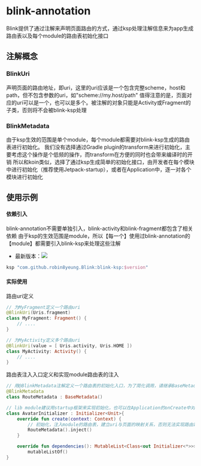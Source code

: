 # blink-annotation

Blink提供了通过注解来声明页面路由的方式，通过ksp处理注解信息来为app生成路由表以及每个module的路由表初始化接口

## 注解概念

### BlinkUri

声明页面的路由地址，即uri，这里的uri应该是一个包含完整scheme，host和path，但不包含参数的uri，如"scheme://my.host/path"
值得注意的是，页面对应的uri可以是一个，也可以是多个。被注解的对象只能是Activity或Fragment的子类，否则将不会被blink-ksp处理

### BlinkMetadata

由于ksp生效的范围是单个module，每个module都需要对blink-ksp生成的路由表进行初始化。
我们没有选择通过Gradle plugin的transform来进行初始化，主要考虑这个操作是个低频的操作，而transform在方便的同时也会带来编译时的开销
所以和koin类似，选择了通过ksp生成简单的初始化接口，由开发者在每个模块中进行初始化（推荐使用Jetpack-startup），或者在Application中，逐一对各个模块进行初始化

## 使用示例

#### 依赖引入

blink-annotation不需要单独引入，blink-activity和blink-fragment都包含了相关依赖
由于ksp的生效范围是module，所以【每一个】使用过blink-annotation的【module】都需要引入blink-ksp来处理这些注解

- 最新版本：[![](https://jitpack.io/v/robin8yeung/Blink.svg)](https://jitpack.io/#robin8yeung/Blink)

```groovy
ksp "com.github.robin8yeung.Blink:blink-ksp:$version"
```

#### 实际使用

路由uri定义

```kotlin
// 为MyFragment定义一个路由uri
@BlinkUri(Uris.fragment)
class MyFragment: Fragment() {
    // ....
}

// 为MyActivity定义多个路由uri
@BlinkUri(value = [ Uris.activity, Uris.HOME ])
class MyActivity: Activity() {
    // ....
}
```

路由表注入入口定义和实现module路由表的注入

```kotlin
// 用@BlinkMetadata注解定义一个路由表的初始化入口，为了简化调用，请继承BaseMetadata
@BlinkMetadata
class RouteMetadata : BaseMetadata()

// lib module建议用startup框架来实现初始化，也可以在Application的onCreate中对所有模块的BaseMetadata子类进行初始化调用
class AvatarInitializer : Initializer<Unit>{
    override fun create(context: Context) {
        // 初始化，注入module的路由表，建立uri与页面的映射关系，否则无法实现路由跳转
        RouteMetadata().inject()
    }

    override fun dependencies(): MutableList<Class<out Initializer<*>>> =
        mutableListOf()
}
```